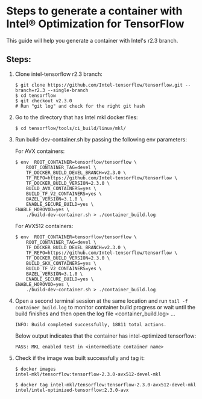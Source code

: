 # Steps to generate a container with Intel® Optimization for TensorFlow

This guide will help you generate a container with Intel's r2.3 branch.

## Steps:

1. Clone intel-tensorflow r2.3 branch:

    ```
    $ git clone https://github.com/Intel-tensorflow/tensorflow.git --branch=r2.3 --single-branch
    $ cd tensorflow
    $ git checkout v2.3.0
    # Run "git log" and check for the right git hash
    ```
	
2.  Go to the directory that has Intel mkl docker files:
    
    ```
    $ cd tensorflow/tools/ci_build/linux/mkl/
    ```
    
3.  Run build-dev-container.sh by passing the following env parameters:
    
    For AVX containers:
    
    ```
    $ env  ROOT_CONTAINER=tensorflow/tensorflow \
    	ROOT_CONTAINER_TAG=devel \
    	TF_DOCKER_BUILD_DEVEL_BRANCH=v2.3.0 \
    	TF_REPO=https://github.com/Intel-tensorflow/tensorflow \
    	TF_DOCKER_BUILD_VERSION=2.3.0 \
    	BUILD_AVX_CONTAINERS=yes \
    	BUILD_TF_V2_CONTAINERS=yes \    	
    	BAZEL_VERSION=3.1.0 \    	
    	ENABLE_SECURE_BUILD=yes \
	ENABLE_HOROVOD=yes \
    	./build-dev-container.sh > ./container_build.log
    ```
    
    For AVX512 containers:
    
    ```
    $ env  ROOT_CONTAINER=tensorflow/tensorflow \
    	ROOT_CONTAINER_TAG=devel \
    	TF_DOCKER_BUILD_DEVEL_BRANCH=v2.3.0 \
    	TF_REPO=https://github.com/Intel-tensorflow/tensorflow \
    	TF_DOCKER_BUILD_VERSION=2.3.0 \
    	BUILD_SKX_CONTAINERS=yes \
    	BUILD_TF_V2_CONTAINERS=yes \    	
    	BAZEL_VERSION=3.1.0 \    	
    	ENABLE_SECURE_BUILD=yes \
	ENABLE_HOROVOD=yes \
    	./build-dev-container.sh > ./container_build.log
    ```  
	
4.  Open a second terminal session at the same location and run `tail -f container_build.log` to monitor container build progress
    or wait until the build finishes and then open the log file <container_build.log> ...
    
    ```
    INFO: Build completed successfully, 18811 total actions.
    ```
    
    Below output indicates that the container has intel-optimized tensorflow:
    
    ```
    PASS: MKL enabled test in <intermediate container name>
    ```
              
5.  Check if the image was built successfully and tag it:
    
    ```
    $ docker images
    intel-mkl/tensorflow:tensorflow-2.3.0-avx512-devel-mkl
    
    $ docker tag intel-mkl/tensorflow:tensorflow-2.3.0-avx512-devel-mkl intel/intel-optimized-tensorflow:2.3.0-avx
    ``` 
    
	
